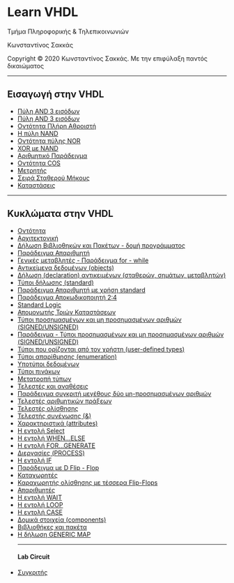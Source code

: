 <html>
<head>

</head>
<body>
<h1> Learn VHDL</h1>
<p> Τμήμα Πληροφορικής & Τηλεπικοινωνιών </p>
<p> Κωνσταντίνος Σακκάς</p>
<p>Copyright © 2020 Κωνσταντίνος Σακκάς. Με την επιφύλαξη παντός δικαιώματος</p>
<hr>
<h2>Εισαγωγή στην VHDL</h2>
<ul>
<li><a href="https://github.com/ksakkas/Learn-VHDL/blob/master/Code/and3.vhd">Πύλη AND 3 εισόδων</a></li> 
<li><a href="https://github.com/ksakkas/Learn-VHDL/blob/master/Code/and3.vhd">Πύλη AND 3 εισόδων</a></li> 
<li><a href="https://github.com/ksakkas/Learn-VHDL/blob/master/Code/full_adder.vhd">Οντότητα Πλήρη Αθροιστή</a></li> 
<li><a href="https://github.com/ksakkas/Learn-VHDL/blob/master/Code/nand_comp.vhd">Η πύλη NAND</a></li> 
<li><a href="https://github.com/ksakkas/Learn-VHDL/blob/master/Code/nor_gate.vhd">Οντότητα πύλης NOR</a></li> 
<li><a href="https://github.com/ksakkas/Learn-VHDL/blob/master/Code/xor_with_nand.vhd">XOR με NAND</a></li> 
<li><a href="https://github.com/ksakkas/Learn-VHDL/blob/master/Code/arithm1.vhd">Αριθμητικό Παράδειγμα</a></li> 
<li><a href="https://github.com/ksakkas/Learn-VHDL/blob/master/Code/cos.vhd">Οντότητα COS</a></li> 
<li><a href="https://github.com/ksakkas/Learn-VHDL/blob/master/Code/counter1.vhd">Μετρητής</a></li> 
<li><a href="https://github.com/ksakkas/Learn-VHDL/blob/master/Code/fixed_length_series.vhd">Σειρά Σταθερού Μήκους</a></li> 
<li><a href="https://github.com/ksakkas/Learn-VHDL/blob/master/Code/tri_state_1.vhd">Καταστάσεις</a></li> 
</ul>

<hr>

<h2>Κυκλώματα στην VHDL</h2>
<ul>
<li><a href="https://github.com/ksakkas/Learn-VHDL/blob/master/Code/entity.vhd">Οντότητα</a></li> 
<li><a href="https://github.com/ksakkas/Learn-VHDL/blob/master/Code/architecture.vhd">Αρχιτεκτονική</a></li> 
<li><a href="https://github.com/ksakkas/Learn-VHDL/blob/master/Code/libr.vhd">Δήλωση Βιβλιοθηκών και Πακέτων - δομή προγράμματος</a></li> 
<li><a href="https://github.com/ksakkas/Learn-VHDL/blob/master/Code/apar.vhd">Παράδειγμα Απαριθμητή</a></li> 
<li><a href="https://github.com/ksakkas/Learn-VHDL/blob/master/Code/generic.vhd">Γενικές μεταβλητές - Παράδειγμα for - while</a></li> 
<li><a href="https://github.com/ksakkas/Learn-VHDL/blob/master/Code/objects.vhd">Αντικείμενα δεδομένων (objects)</a></li> 
<li><a href="https://github.com/ksakkas/Learn-VHDL/blob/master/Code/declaration.vhd">Δήλωση (declaration) αντικειμένων (σταθερών, σημάτων, μεταβλητών)</a></li> 
<li><a href="https://github.com/ksakkas/Learn-VHDL/blob/master/Code/standard.vhd">Τύποι δήλωσης (standard)</a></li> 
<li><a href="https://github.com/ksakkas/Learn-VHDL/blob/master/Code/ex_standard.vhd">Παράδειγμα Απαριθμητή με χρήση standard</a></li> 
<li><a href="https://github.com/ksakkas/Learn-VHDL/blob/master/Code/decoder_2_4.vhd">Παράδειγμα Αποκωδικοποιητή 2:4</a></li> 
<li><a href="https://github.com/ksakkas/Learn-VHDL/blob/master/Code/standard_logic.vhd">Standard Logic</a></li> 
<li><a href="https://github.com/ksakkas/Learn-VHDL/blob/master/Code/tri_state.vhd">Απομονωτής Τριών Καταστάσεων</a></li> 
<li><a href="https://github.com/ksakkas/Learn-VHDL/blob/master/Code/sign.vhd">Τύποι προσημασμένων και μη προσημασμένων αριθμών (SIGNED/UNSIGNED)</a></li> 
<li><a href="https://github.com/ksakkas/Learn-VHDL/blob/master/Code/ex_sign.vhd">Παράδειγμα - Τύποι προσημασμένων και μη προσημασμένων αριθμών (SIGNED/UNSIGNED)</a></li> 
<li><a href="https://github.com/ksakkas/Learn-VHDL/blob/master/Code/type.vhd">Τύποι που ορίζονται από τον χρήστη (user-defined types)</a></li> 
<li><a href="https://github.com/ksakkas/Learn-VHDL/blob/master/Code/enumeration.vhd">Τύποι απαρίθμησης (enumeration)</a></li> 
<li><a href="https://github.com/ksakkas/Learn-VHDL/blob/master/Code/subtype.vhd">Υποτύποι δεδομένων</a></li> 
<li><a href="https://github.com/ksakkas/Learn-VHDL/blob/master/Code/array.vhd">Τύποι πινάκων</a></li> 
<li><a href="https://github.com/ksakkas/Learn-VHDL/blob/master/Code/conv.vhd">Μετατροπή τύπων</a></li> 
<li><a href="https://github.com/ksakkas/Learn-VHDL/blob/master/Code/tele.vhd">Τελεστές και αναθέσεις</a></li> 
<li><a href="https://github.com/ksakkas/Learn-VHDL/blob/master/Code/comparator.vhd">Παράδειγμα συγκριτή μεγέθους δύο μη-προσημασμένων αριθμών</a></li> 
<li><a href="https://github.com/ksakkas/Learn-VHDL/blob/master/Code/tele_arth.vhd">Τελεστές αριθμητικών πράξεων</a></li> 
<li><a href="https://github.com/ksakkas/Learn-VHDL/blob/master/Code/tele_olis.vhd">Τελεστές ολίσθησης</a></li> 
<li><a href="https://github.com/ksakkas/Learn-VHDL/blob/master/Code/sin.vhd">Τελεστής συνένωσης (&)</a></li> 
<li><a href="https://github.com/ksakkas/Learn-VHDL/blob/master/Code/attributes.vhd">Χαρακτηριστικά (attributes)</a></li> 
<li><a href="https://github.com/ksakkas/Learn-VHDL/blob/master/Code/select.vhd">Η εντολή Select</a></li> 
<li><a href="https://github.com/ksakkas/Learn-VHDL/blob/master/Code/when_else.vhd">Η εντολή WHEN…ELSE</a></li> 
<li><a href="https://github.com/ksakkas/Learn-VHDL/blob/master/Code/for_generate.vhd">Η εντολή FOR…GENERATE</a></li> 
<li><a href="https://github.com/ksakkas/Learn-VHDL/blob/master/Code/for_generate.vhd">Διεργασίες (PROCESS)</a></li> 
<li><a href="https://github.com/ksakkas/Learn-VHDL/blob/master/Code/if.vhd">Η εντολή IF</a></li> 
<li><a href="https://github.com/ksakkas/Learn-VHDL/blob/master/Code/dff.vhd">Παράδειγμα με D Flip - Flop</a></li> 
<li><a href="https://github.com/ksakkas/Learn-VHDL/blob/master/Code/register.vhd">Καταχωρητές</a></li> 
<li><a href="https://github.com/ksakkas/Learn-VHDL/blob/master/Code/reg_ol.vhd">Καραχωρητής ολίσθησης με τέσσερα Flip-Flops</a></li> 
<li><a href="https://github.com/ksakkas/Learn-VHDL/blob/master/Code/count.vhd">Απαριθμητές</a></li> 
<li><a href="https://github.com/ksakkas/Learn-VHDL/blob/master/Code/wait.vhd">Η εντολή WAIT</a></li> 
<li><a href="https://github.com/ksakkas/Learn-VHDL/blob/master/Code/loop.vhd">Η εντολή LOOP</a></li> 
<li><a href="https://github.com/ksakkas/Learn-VHDL/blob/master/Code/case.vhd">Η εντολή CASE</a></li> 
<li><a href="https://github.com/ksakkas/Learn-VHDL/blob/master/Code/components.vhd">Δομικά στοιχεία (components)</a></li> 
<li><a href="https://github.com/ksakkas/Learn-VHDL/blob/master/Code/package.vhd">Βιβλιοθήκες και πακέτα</a></li> 
<li><a href="https://github.com/ksakkas/Learn-VHDL/blob/master/Code/generic_map.vhd">Η δήλωση GENERIC MAP</a></li> 
<hr>
<h4>Lab Circuit </h4>
<li><a href="https://github.com/ksakkas/Learn-VHDL/blob/master/Code/generic_map.vhd">Συγκριτής</a></li> 

</ul>

</body>
</html>
